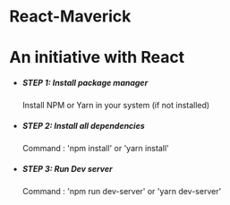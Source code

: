 # React-Maverick
# An initiative with React #

* ##### STEP 1: Install package manager
  Install NPM or Yarn in your system (if not installed)

* ##### STEP 2: Install all dependencies  
  Command :  'npm install' or 'yarn install'

* ##### STEP 3: Run Dev server 
  Command : 'npm run dev-server' or 'yarn dev-server'
